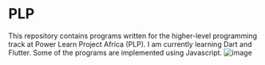 # PLP
This repository contains programs written for the higher-level programming track at Power Learn Project Africa (PLP). I am currently learning Dart and Flutter. Some of the programs are implemented using Javascript.
![image](https://github.com/RichardMiruka/PLP/assets/105627752/b354d826-1851-4320-88af-235c149ca2b8)
